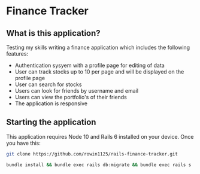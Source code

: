 # Finance Tracker

## What is this application?

Testing my skills writing a finance application which includes the following features:

- Authentication sysyem with a profile page for editing of data
- User can track stocks up to 10 per page and will be displayed on the profile page
- User can search for stocks
- Users can look for friends by username and email
- Users can view the portfolio's of their friends
- The application is responsive

## Starting the application

This application requires Node 10 and Rails 6 installed on your device. Once you have this:

```bash
git clone https://github.com/rowin1125/rails-finance-tracker.git
```

```bash
bundle install && bundle exec rails db:migrate && bundle exec rails s
```
